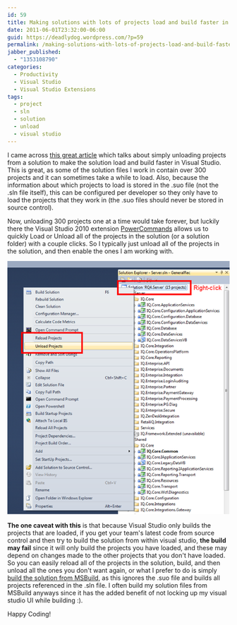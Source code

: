 ```yaml
---
id: 59
title: Making solutions with lots of projects load and build faster in Visual Studio
date: 2011-06-01T23:32:00-06:00
guid: https://deadlydog.wordpress.com/?p=59
permalink: /making-solutions-with-lots-of-projects-load-and-build-faster-in-visual-studio/
jabber_published:
  - "1353108790"
categories:
  - Productivity
  - Visual Studio
  - Visual Studio Extensions
tags:
  - project
  - sln
  - solution
  - unload
  - visual studio
---
```


I came across [this great article](http://blogs.msdn.com/b/jjameson/archive/2009/03/06/large-visual-studio-solutions-by-loading-unloading-projects.aspx) which talks about simply unloading projects from a solution to make the solution load and build faster in Visual Studio. This is great, as some of the solution files I work in contain over 300 projects and it can sometimes take a while to load. Also, because the information about which projects to load is stored in the .suo file (not the .sln file itself), this can be configured per developer so they only have to load the projects that they work in (the .suo files should never be stored in source control).

Now, unloading 300 projects one at a time would take forever, but luckily there the Visual Studio 2010 extension [PowerCommands](http://visualstudiogallery.msdn.microsoft.com/e5f41ad9-4edc-4912-bca3-91147db95b99/) allows us to quickly Load or Unload all of the projects in the solution (or a solution folder) with a couple clicks. So I typically just unload all of the projects in the solution, and then enable the ones I am working with.

![Unload Projects From Solution](/assets/Posts/2012/11/unload-projects-from-solution.png)

__The one caveat with this__ is that because Visual Studio only builds the projects that are loaded, if you get your team's latest code from source control and then try to build the solution from within visual studio, __the build may fail__ since it will only build the projects you have loaded, and these may depend on changes made to the other projects that you don't have loaded. So you can easily reload all of the projects in the solution, build, and then unload all the ones you don't want again, or what I prefer to do is simply [build the solution from MSBuild](http://geekswithblogs.net/deadlydog/archive/2011/06/01/setting-up-keyboard-shortcut-to-build-solution-in-msbuild.aspx), as this ignores the .suo file and builds all projects referenced in the .sln file. I often build my solution files from MSBuild anyways since it has the added benefit of not locking up my visual studio UI while building :).

Happy Coding!
